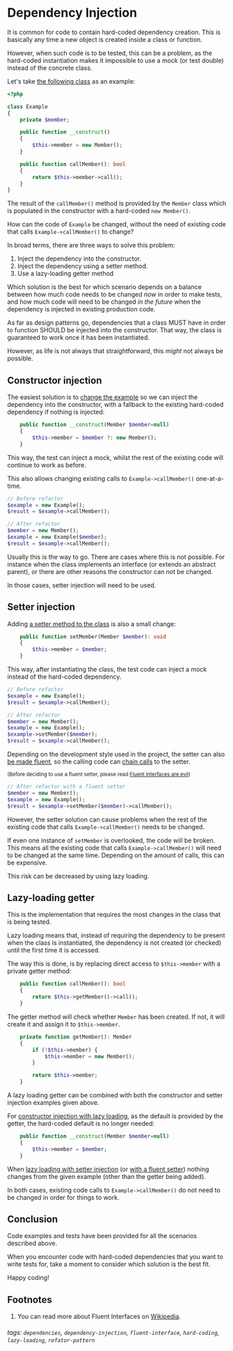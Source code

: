 # Dependency Injection

It is common for code to contain hard-coded dependency creation.  This is basically any time a new object is created inside a class or function.

However, when such code is to be tested, this can be a problem, as the hard-coded instantiation makes it impossible to use a mock (or test double) instead of the concrete class.

Let's take [the following class](./Example_01.php) as an example:

```php
<?php

class Example
{
    private $member;

    public function __construct()
    {
        $this->member = new Member();
    }

    public function callMember(): bool
    {
        return $this->member->call();
    }
}
```

The result of the `callMember()` method is provided by the `Member` class which  is populated in the constructor with a hard-coded `new Member()`.

How can the code of `Example` be changed, without the need of existing code that calls `Example->callMember()` to change?

In broad terms, there are three ways to solve this problem:

1. Inject the dependency into the constructor.
2. Inject the dependency using a setter method.
3. Use a lazy-loading getter method

Which solution is the best for which scenario depends on a balance between how much code needs to be changed _now_ in order to make tests, and how much code will need to be changed _in the future_ when the dependency is injected in existing production code.

As far as design patterns go, dependencies that a class MUST have in order to function SHOULD be injected into the constructor. That way, the class is guaranteed to work once it has been instantiated. 

However, as life is not always that straightforward, this _might_ not always be possible.

## Constructor injection

The easiest solution is to [change the example](./Example_02.constructor-injection.php) so we can inject the dependency into the constructor, with a fallback to the existing hard-coded dependency if nothing is injected:

```php
    public function __construct(Member $member=null)
    {
        $this->member = $member ?: new Member();
    }
```

This way, the test can inject a mock, whilst the rest of the existing code will continue to work as before.

This also allows changing existing calls to `Example->callMember()` one-at-a-time.

```php
// Before refactor
$example = new Example();
$result = $example->callMember();
```

```php
// After refactor
$member = new Member();
$example = new Example($member);
$result = $example->callMember();
```

Usually this is the way to go. There are cases where this is not possible.
For instance when the class implements an interface (or extends an abstract parent), or there are other reasons the constructor can not be changed.

In those cases, setter injection will need to be used.

## Setter injection

Adding [a setter method to the class](./Example_03.setter-injection.php) is also a small change:

```php
    public function setMember(Member $member): void
    {
        $this->member = $member;
    }
```

This way, after instantiating the class, the test code can inject a mock instead of the hard-coded dependency.

```php
// Before refactor
$example = new Example();
$result = $example->callMember();
```

```php
// After refactor
$member = new Member();
$example = new Example();
$example->setMember($member);
$result = $example->callMember();
```

Depending on the development style used in the project, the setter can also [be made fluent](./Example_04.fluent-setter.php), so the calling code can [chain calls](https://en.wikipedia.org/wiki/Method_chaining) to the setter.

<sup>(Before deciding to use a fluent setter, please read [Fluent interfaces are evil](https://ocramius.github.io/blog/fluent-interfaces-are-evil/))</sup>

```php
// After refactor with a fluent setter
$member = new Member();
$example = new Example();
$result = $example->setMember($member)->callMember();
```

However, the setter solution can cause problems when the rest of the existing code that calls `Example->callMember()` needs to be changed.

If even one instance of `setMember` is overlooked, the code will be broken.
This means all the existing code that calls `Example->callMember()` will need to be changed at the same time. Depending on the amount of calls, this can be expensive.

This risk can be decreased by using lazy loading.

## Lazy-loading getter

This is the implementation that requires the most changes in the class that is being tested.

Lazy loading means that, instead of requiring the dependency to be present when the class is instantiated, the dependency is not created (or checked) until the first time it is accessed.

The way this is done, is by replacing direct access to `$this->member` with a private getter method:

```php
    public function callMember(): bool
    {
        return $this->getMember()->call();
    }
```

The getter method will check whether `Member` has been created.
If not, it will create it and assign it to `$this->member`.

```php
    private function getMember(): Member
    {
        if (!$this->member) {
            $this->member = new Member();
        }

        return $this->member;
    }
``` 

A lazy loading getter can be combined with both the constructor and setter injection examples given above.

For [constructor injection with lazy loading](./Example_05.constructor-injection-with-lazy-loading-getter.php), as the default is provided by the getter, the hard-coded default is no longer needed:

```php
    public function __construct(Member $member=null)
    {
        $this->member = $member;
    }
```

When [lazy loading with setter injection](./Example_06.setter-injection-with-lazy-loading-getter.php) (or [with a fluent setter](./Example_07.fluent-setter-injection-with-lazy-loading-getter.php)) nothing changes from the given example (other than the getter being added).

In both cases, existing code calls to `Example->callMember()` do not need to be changed in order for things to work.

## Conclusion

Code examples and tests have been provided for all the scenarios described above.

When you encounter code with hard-coded dependencies that you want to write tests for, take a moment to consider which solution is the best fit.

Happy coding!

## Footnotes

1. You can read more about Fluent Interfaces on [Wikipedia](https://en.wikipedia.org/wiki/Fluent_interface).

###### tags: `dependencies`, `dependency-injection`, `fluent-interface`, `hard-coding`, `lazy-loading`, `refator-pattern`
